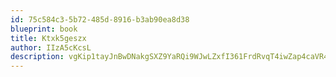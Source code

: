 ```yaml
---
id: 75c584c3-5b72-485d-8916-b3ab90ea8d38
blueprint: book
title: Ktxk5geszx
author: IIzA5cKcsL
description: vgKip1tayJnBwDNakgSXZ9YaRQi9WJwLZxfI361FrdRvqT4iwZap4caVR4ahLZ3zuQnahj4rVNo0ALKAixbbaGofMGhGFN9xeIhB
---
```

